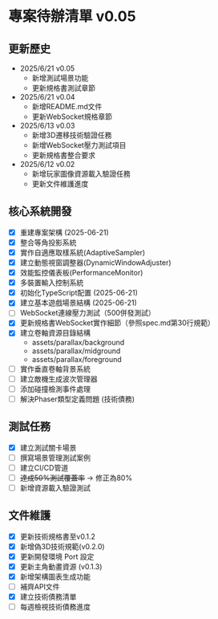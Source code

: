# 專案待辦清單 v0.05
## 更新歷史
- 2025/6/21 v0.05
  - 新增測試場景功能
  - 更新規格書測試章節
- 2025/6/21 v0.04
  - 新增README.md文件
  - 更新WebSocket規格章節
- 2025/6/13 v0.03
  - 新增3D遷移技術驗證任務
  - 新增WebSocket壓力測試項目
  - 更新規格書整合要求
- 2025/6/12 v0.02
  - 新增玩家圖像資源載入驗證任務
  - 更新文件維護進度

## 核心系統開發
- [x] 重建專案架構 (2025-06-21)
- [x] 整合等角投影系統
- [x] 實作自適應取樣系統(AdaptiveSampler)
- [x] 建立動態視窗調整器(DynamicWindowAdjuster)
- [x] 效能監控儀表板(PerformanceMonitor)
- [x] 多裝置輸入控制系統
- [x] 初始化TypeScript配置 (2025-06-21)
- [x] 建立基本遊戲場景結構 (2025-06-21)
- [ ] WebSocket連線壓力測試（500併發測試）
- [x] 更新規格書WebSocket實作細節（參照spec.md第30行規範）
- [x] 建立卷軸資源目錄結構
  - assets/parallax/background
  - assets/parallax/midground
  - assets/parallax/foreground
- [ ] 實作垂直卷軸背景系統
- [ ] 建立敵機生成波次管理器
- [ ] 添加碰撞檢測事件處理
- [ ] 解決Phaser類型定義問題 (技術債務)

## 測試任務
- [x] 建立測試關卡場景
- [ ] 撰寫場景管理測試案例
- [ ] 建立CI/CD管道
- [ ] ~~達成50%測試覆蓋率~~ → 修正為80%
- [ ] 新增資源載入驗證測試

## 文件維護
- [x] 更新技術規格書至v0.1.2
- [x] 新增偽3D技術規範(v0.2.0)
- [x] 更新開發環境 Port 設定
- [x] 更新主角動畫資源 (v0.1.3)
- [x] 新增架構圖表生成功能
- [ ] 補齊API文件
- [x] 建立技術債務清單
- [ ] 每週檢視技術債務進度